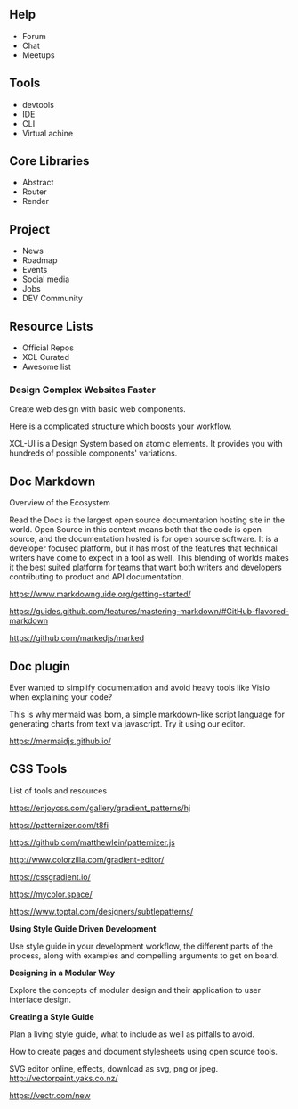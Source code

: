 ## Help

+ Forum
+ Chat
+ Meetups

## Tools

+ devtools
+ IDE
+ CLI
+ Virtual achine

## Core Libraries

+ Abstract
+ Router
+ Render

## Project

+ News
+ Roadmap
+ Events
+ Social media
+ Jobs
+ DEV Community

## Resource Lists

+ Official Repos
+ XCL Curated
+ Awesome list


### Design Complex Websites Faster

Create web design with basic web components. 

Here is a complicated structure which boosts your workflow.

XCL-UI is a Design System based on atomic elements. It provides you with hundreds of possible components' variations.

## Doc Markdown

Overview of the Ecosystem

Read the Docs is the largest open source documentation hosting site in the world. Open Source in this context means both that the code is open source, and the documentation hosted is for open source software. It is a developer focused platform, but it has most of the features that technical writers have come to expect in a tool as well. This blending of worlds makes it the best suited platform for teams that want both writers and developers contributing to product and API documentation.

https://www.markdownguide.org/getting-started/

https://guides.github.com/features/mastering-markdown/#GitHub-flavored-markdown

https://github.com/markedjs/marked

## Doc plugin

Ever wanted to simplify documentation and avoid heavy tools like Visio when explaining your code?

This is why mermaid was born, a simple markdown-like script language for generating charts from text via javascript. Try it using our editor.

https://mermaidjs.github.io/


## CSS Tools

List of tools and resources

https://enjoycss.com/gallery/gradient_patterns/hj

https://patternizer.com/t8fi

https://github.com/matthewlein/patternizer.js

http://www.colorzilla.com/gradient-editor/

https://cssgradient.io/

https://mycolor.space/

https://www.toptal.com/designers/subtlepatterns/

**Using Style Guide Driven Development**

Use style guide in your development workflow, the different parts of the process, along with examples and compelling arguments to get on board.

**Designing in a Modular Way**

Explore the concepts of modular design and their application to user interface design. 

**Creating a Style Guide**

Plan a living style guide, what to include as well as pitfalls to avoid. 

How to create pages and document stylesheets using open source tools.

SVG editor online, effects, download as svg, png or jpeg.
http://vectorpaint.yaks.co.nz/

https://vectr.com/new